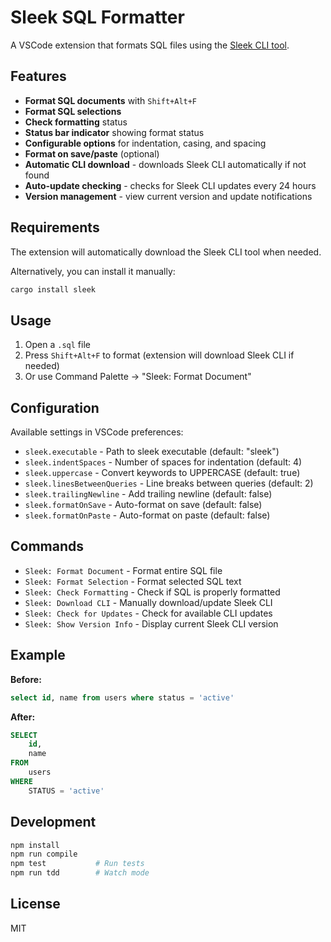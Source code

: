 # Sleek SQL Formatter

A VSCode extension that formats SQL files using the [Sleek CLI tool](https://github.com/nrempel/sleek).

## Features

- **Format SQL documents** with `Shift+Alt+F`
- **Format SQL selections**
- **Check formatting** status
- **Status bar indicator** showing format status
- **Configurable options** for indentation, casing, and spacing
- **Format on save/paste** (optional)
- **Automatic CLI download** - downloads Sleek CLI automatically if not found
- **Auto-update checking** - checks for Sleek CLI updates every 24 hours
- **Version management** - view current version and update notifications

## Requirements

The extension will automatically download the Sleek CLI tool when needed.

Alternatively, you can install it manually:

```bash
cargo install sleek
```

## Usage

1. Open a `.sql` file
2. Press `Shift+Alt+F` to format (extension will download Sleek CLI if needed)
3. Or use Command Palette → "Sleek: Format Document"

## Configuration

Available settings in VSCode preferences:

- `sleek.executable` - Path to sleek executable (default: "sleek")
- `sleek.indentSpaces` - Number of spaces for indentation (default: 4)
- `sleek.uppercase` - Convert keywords to UPPERCASE (default: true)
- `sleek.linesBetweenQueries` - Line breaks between queries (default: 2)
- `sleek.trailingNewline` - Add trailing newline (default: false)
- `sleek.formatOnSave` - Auto-format on save (default: false)
- `sleek.formatOnPaste` - Auto-format on paste (default: false)

## Commands

- `Sleek: Format Document` - Format entire SQL file
- `Sleek: Format Selection` - Format selected SQL text
- `Sleek: Check Formatting` - Check if SQL is properly formatted
- `Sleek: Download CLI` - Manually download/update Sleek CLI
- `Sleek: Check for Updates` - Check for available CLI updates
- `Sleek: Show Version Info` - Display current Sleek CLI version

## Example

**Before:**

```sql
select id, name from users where status = 'active'
```

**After:**

```sql
SELECT
    id,
    name
FROM
    users
WHERE
    STATUS = 'active'
```

## Development

```bash
npm install
npm run compile
npm test           # Run tests
npm run tdd        # Watch mode
```

## License

MIT
